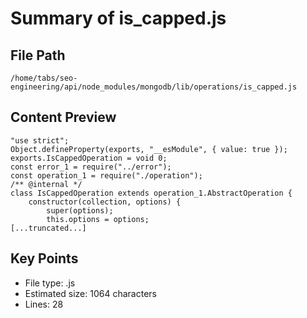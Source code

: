# Summary of is_capped.js
  
## File Path
`/home/tabs/seo-engineering/api/node_modules/mongodb/lib/operations/is_capped.js`

## Content Preview
```
"use strict";
Object.defineProperty(exports, "__esModule", { value: true });
exports.IsCappedOperation = void 0;
const error_1 = require("../error");
const operation_1 = require("./operation");
/** @internal */
class IsCappedOperation extends operation_1.AbstractOperation {
    constructor(collection, options) {
        super(options);
        this.options = options;
[...truncated...]
```

## Key Points
- File type: .js
- Estimated size: 1064 characters
- Lines: 28

